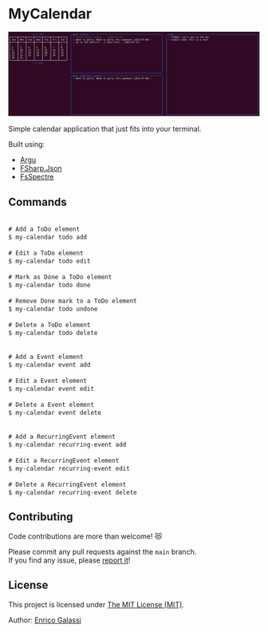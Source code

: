 # MyCalendar

![Showcase](https://raw.githubusercontent.com/galassie/my-calendar/main/assets/Showcase.png)

Simple calendar application that just fits into your terminal.

Built using:
- [Argu](https://github.com/fsprojects/Argu)
- [FSharp.Json](https://github.com/fsprojects/FSharp.Json)
- [FsSpectre](https://github.com/galassie/fs-spectre)

## Commands 

``` shell

# Add a ToDo element
$ my-calendar todo add

# Edit a ToDo element
$ my-calendar todo edit

# Mark as Done a ToDo element
$ my-calendar todo done

# Remove Done mark to a ToDo element
$ my-calendar todo undone

# Delete a ToDo element
$ my-calendar todo delete


# Add a Event element
$ my-calendar event add

# Edit a Event element
$ my-calendar event edit

# Delete a Event element
$ my-calendar event delete


# Add a RecurringEvent element
$ my-calendar recurring-event add

# Edit a RecurringEvent element
$ my-calendar recurring-event edit

# Delete a RecurringEvent element
$ my-calendar recurring-event delete

```
## Contributing

Code contributions are more than welcome! 😻

Please commit any pull requests against the `main` branch.  
If you find any issue, please [report it](https://github.com/galassie/my-calendar/issues)!

## License

This project is licensed under [The MIT License (MIT)](https://raw.githubusercontent.com/galassie/my-calendar/master/LICENSE.md).

Author: [Enrico Galassi](https://twitter.com/enricogalassi88)